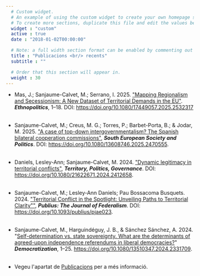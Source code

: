 ```yaml
---
  # Custom widget.
  # An example of using the custom widget to create your own homepage section.
  # To create more sections, duplicate this file and edit the values below as desired.
  widget : "custom"
  active : true
  date : "2018-01-02T00:00:00"

  # Note: a full width section format can be enabled by commenting out the `title` and `subtitle` with a `#`.
  title : "Publicacions <br/> recents"
  subtitle : ""

  # Order that this section will appear in.
  weight : 30
---
```


* Mas, J.; Sanjaume-Calvet, M.; Serrano, I. 2025. ["Mapping Regionalism and Secessionism: A New Dataset of Territorial Demands in the EU"](https://www.tandfonline.com/doi/full/10.1080/17449057.2025.2532317?src=exp-la). ***Ethnopolitics***, 1–18. DOI: https://doi.org/10.1080/17449057.2025.2532317 <br/><br/>

* Sanjaume-Calvet, M.; Creus, M. G.; Torres, P.; Barbet-Porta, B.; & Jodar, M. 2025. ["A case of top-down intergovernmentalism? The Spanish bilateral cooperation commissions"](https://www.tandfonline.com/doi/full/10.1080/13608746.2025.2470555?src=exp-la), ***South European Society and Politics***. DOI: https://doi.org/10.1080/13608746.2025.2470555. <br/><br/>

* Daniels, Lesley-Ann; Sanjaume-Calvet, M. 2024. ["Dynamic legitimacy in territorial conflicts"](https://www.tandfonline.com/doi/full/10.1080/21622671.2024.2412658), ***Territory, Politics, Governance***. DOI: https://doi.org/10.1080/21622671.2024.2412658. <br/><br/>

* Sanjaume-Calvet, M.; Lesley-Ann Daniels; Pau Bossacoma Busquets. 2024. ["Territorial Conflict in the Spotlight: Unveiling Paths to Territorial Clarity""](https://academic.oup.com/publius/advance-article/doi/10.1093/publius/pjae023/7724058?searchresult=1), ***Publius: The Journal of Federalism***. DOI: https://doi.org/10.1093/publius/pjae023. <br/><br/>

* Sanjaume-Calvet, M., Harguindéguy, J. B., & Sánchez Sánchez, A. 2024. "[Self-determination vs. state sovereignty. What are the determinants of agreed-upon independence referendums in liberal democracies?](https://www.tandfonline.com/doi/full/10.1080/13510347.2024.2331709)" ***Democratization***, 1–25. https://doi.org/10.1080/13510347.2024.2331709. <br/><br/>


* Vegeu l'apartat de [Publicacions](/Publications/) per a més informació.<br/><br/>

